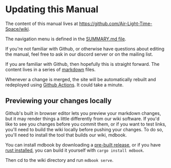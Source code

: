# Updating this Manual

The content of this manual lives at
<https://github.com/Air-Light-Time-Space/wiki>.

The navigation menu is defined in the [SUMMARY.md file](https://github.com/Air-Light-Time-Space/wiki/edit/main/src/SUMMARY.md).

If you're not familiar with Github, or otherwise have questions about editing
the manual, feel free to ask in our discord server or on the mailing list.

If you are familiar with Github, then hopefully this is straight forward. The
content lives in a series of
[markdown](https://guides.github.com/features/mastering-markdown/) files.

Whenever a change is merged, the site will be automatically rebuilt and
redeployed using [Github
Actions](https://github.com/Air-Light-Time-Space/wiki/actions). It could
take a minute.

## Previewing your changes locally

Github's built in browser editor lets you preview your markdown changes, but it may render things a little 
differently from our wiki software. If you'd like to see you changes before you 
commit them, or if you want to test links, you'll need to build the wiki locally
before pushing your changes. To do so, you'll need to install the tool that builds 
our wiki, mdbook.

You can install mdbook by downloading a 
[pre-built release](https://github.com/rust-lang/mdBook/releases), or if you have 
[rust installed](https://www.rust-lang.org/tools/install), you can build it yourself 
with `cargo install mdbook`. 

Then cd to the wiki directory and run `mdbook serve`.

